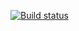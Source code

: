 [![Build status](https://ci.appveyor.com/api/projects/status/47j67roqu6ilmxg4?svg=true)](https://ci.appveyor.com/project/madivira/ahj-yarn)